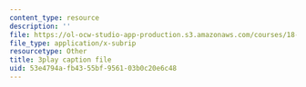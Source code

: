 ```yaml
---
content_type: resource
description: ''
file: https://ol-ocw-studio-app-production.s3.amazonaws.com/courses/18-02sc-multivariable-calculus-fall-2010/53e4794afb4355bf956103b0c20e6c48_j9GZjr05Heg.vtt
file_type: application/x-subrip
resourcetype: Other
title: 3play caption file
uid: 53e4794a-fb43-55bf-9561-03b0c20e6c48
---
```

